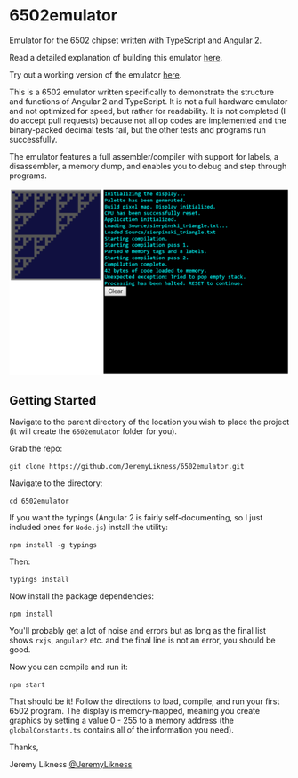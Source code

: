 # 6502emulator

Emulator for the 6502 chipset written with TypeScript and Angular 2.

Read a detailed explanation of building this emulator [here](http://csharperimage.jeremylikness.com/2016/03/lessons-learned-re-writing-6502.html).

Try out a working version of the emulator [here](http://apps.jeremylikness.com/apps/6502ng2/).

This is a 6502 emulator written specifically to demonstrate the structure and functions of Angular 2 and TypeScript. It is 
not a full hardware emulator and not optimized for speed, but rather for readability. It is not completed (I do accept pull requests) 
because not all op codes are implemented and the binary-packed decimal tests fail, but the other tests and programs run successfully. 

The emulator features a full assembler/compiler with support for labels, a disassembler, a memory dump, and enables you to debug and 
step through programs. 

![Screenshot](./screenshot.png?raw=true)

## Getting Started 

Navigate to the parent directory of the location you wish to place the project (it will create the `6502emulator` folder for you).

Grab the repo: 

`git clone https://github.com/JeremyLikness/6502emulator.git` 

Navigate to the directory:

`cd 6502emulator` 

If you want the typings (Angular 2 is fairly self-documenting, so I just included ones for `Node.js`) install the utility:

`npm install -g typings` 

Then:

`typings install` 

Now install the package dependencies: 

`npm install` 

You'll probably get a lot of noise and errors but as long as the final list shows `rxjs`, `angular2` etc. and the final line is not 
an error, you should be good. 

Now you can compile and run it: 

`npm start` 

That should be it! Follow the directions to load, compile, and run your first 6502 program. The display is memory-mapped, meaning you
create graphics by setting a value 0 - 255 to a memory address (the `globalConstants.ts` contains all of the information you need). 

Thanks, 

Jeremy Likness
[@JeremyLikness](https://twitter.com/JeremyLikness) 

